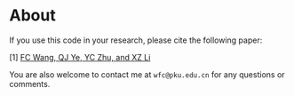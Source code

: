 # About

If you use this code in your research, please cite the following paper:

\[1\] [FC Wang, QJ Ye, YC Zhu, and XZ Li](https://arxiv.org/abs/2305.05278)

You are also welcome to contact me at `wfc@pku.edu.cn` for any questions or comments.